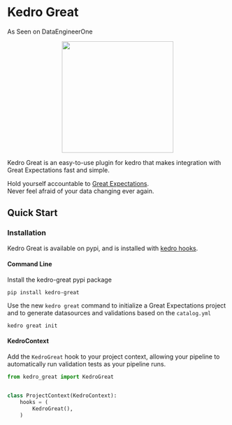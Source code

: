 # Kedro Great

As Seen on DataEngineerOne

<p align="center">
  <img width="255" src="https://github.com/tamsanh/kedro-wings/blob/master/images/great.png">
</p>


Kedro Great is an easy-to-use plugin for kedro that makes integration with Great Expectations fast and simple.

Hold yourself accountable to [Great Expectations](https://github.com/great-expectations/great_expectations).  
Never feel afraid of your data changing ever again.  

## Quick Start

### Installation

Kedro Great is available on pypi, and is installed with [kedro hooks](https://kedro.readthedocs.io/en/latest/04_user_guide/15_hooks.html).

#### Command Line

Install the kedro-great pypi package

```console
pip install kedro-great
```

Use the new `kedro great` command to initialize a Great Expectations project and to generate datasources and validations based on the `catalog.yml`
```console
kedro great init
```

#### KedroContext

Add the `KedroGreat` hook to your project context, allowing your pipeline to automatically run validation tests as your pipeline runs.

```python
from kedro_great import KedroGreat


class ProjectContext(KedroContext):
    hooks = (
        KedroGreat(),
    )
```

